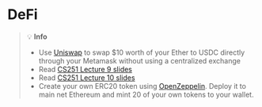 # DeFi

> 💡 **Info**
> * Use [Uniswap](https://app.uniswap.org/) to swap $10 worth of your Ether to USDC directly through your Metamask without using a centralized exchange
> * Read [CS251 Lecture 9 slides](https://cs251.stanford.edu/lectures/lecture9.pdf)
> * Read [CS251 Lecture 10 slides](https://cs251.stanford.edu/lectures/lecture10.pdf)
> * Create your own ERC20 token using [OpenZeppelin](https://docs.openzeppelin.com/contracts/5.x/erc20). Deploy it to main net Ethereum and mint 20 of your own tokens to your wallet.
